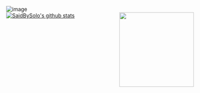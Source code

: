 ![image](https://github.com/SaidBySolo/SaidBySolo/blob/master/%EB%AC%B4%EC%A0%9C%20(1).png?raw=true)  
[![SaidBySolo's github stats](https://github-readme-stats.vercel.app/api?username=SaidBySolo&show_icons=true&hide_border=true)](https://github.com/SaidBySolo)
<img align="right" width="200" height="200" src="https://github.com/SaidBySolo/SaidBySolo/blob/master/2-1.png?raw=true">
